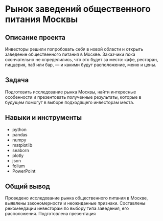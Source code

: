# Рынок заведений общественного питания Москвы

## Описание проекта

Инвесторы решили попробовать себя в новой области и открыть заведение общественного питания в Москве. Заказчики пока окончательно не определились, что это будет за место: кафе, ресторан, пиццерия, паб или бар, — и какими будут расположение, меню и цены.

## Задача
Подготовить исследование рынка Москвы, найти интересные особенности и презентовать полученные результаты, которые в будущем помогут в выборе подходящего инвесторам места.

## Навыки и инструменты

- python
- pandas
- numpy
- matplotlib
- seaborn
- plotly
- json
- folium
- PowerPoint

## Общий вывод

Проведено исследование рынка общественного питания в Москве, выявлены закономерности и неожиданные признаки. Составлены рекомендации инвесторам по выбору типа заведения, его расположения. Подготовлена презентация
